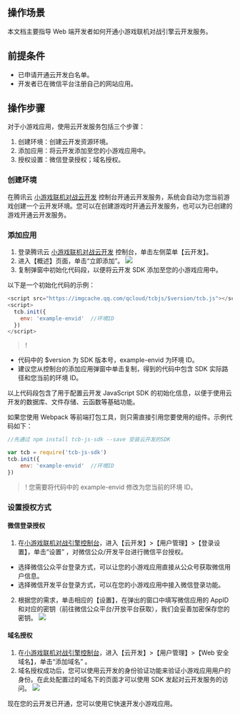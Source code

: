 ## 操作场景
本文档主要指导 Web 端开发者如何开通小游戏联机对战引擎云开发服务。

## 前提条件
- 已申请开通云开发白名单。
- 开发者已在微信平台注册自己的网站应用。


## 操作步骤
对于小游戏应用，使用云开发服务包括三个步骤：
1. 创建环境：创建云开发资源环境。
2. 添加应用：将云开发添加至您的小游戏应用中。
3. 授权设置：微信登录授权；域名授权。

### 创建环境
在腾讯云 [小游戏联机对战云开发](https://console.cloud.tencent.com/mgobe) 控制台开通云开发服务，系统会自动为您当前游戏创建一个云开发环境。您可以在创建游戏时开通云开发服务，也可以为已创建的游戏开通云开发服务。





### 添加应用
1. 登录腾讯云 [小游戏联机对战云开发](https://console.cloud.tencent.com/mgobe) 控制台，单击左侧菜单【云开发】。
2. 进入【概述】页面，单击“立即添加”。
![](https://main.qcloudimg.com/raw/70973d83a1401daf11220f70720ca61a.png)
3. 复制弹窗中初始化代码段，以便将云开发 SDK 添加至您的小游戏应用中。

以下是一个初始化代码的示例：
```javascript
<script src="https://imgcache.qq.com/qcloud/tcbjs/$version/tcb.js"></script> 
<script>
  tcb.init({
    env: 'example-envid'  //环境ID
  })
</script>
```


> ! 
- 代码中的 $version 为 SDK 版本号，example-envid 为环境 ID。
- 建议您从控制台的添加应用弹窗中单击复制，得到的代码中包含 SDK 实际路径和您当前的环境 ID。

以上代码段包含了用于配置云开发 JavaScript SDK 的初始化信息，以便于使用云开发的数据库、文件存储、云函数等基础功能。

如果您使用 Webpack 等前端打包工具，则只需直接引用您要使用的组件。示例代码如下：

```javascript
//先通过 npm install tcb-js-sdk --save 安装云开发的SDK

var tcb = require('tcb-js-sdk')
tcb.init({
    env: 'example-envid'  //环境ID
})

```
> ! 您需要将代码中的 example-envid 修改为您当前的环境 ID。


### 设置授权方式

#### 微信登录授权
1. 在[小游戏联机对战引擎控制台](https://console.cloud.tencent.com/mgobe)，进入【云开发】>【用户管理】>【登录设置】，单击“设置” ，对微信公众/开发平台进行微信平台授权。
 - 选择微信公众平台登录方式，可以让您的小游戏应用直接从公众号获取微信用户信息。
 - 选择微信开发平台登录方式，可以在您的小游戏应用中接入微信登录功能。
2. 根据您的需求，单击相应的【设置】，在弹出的窗口中填写微信应用的 AppID 和对应的密钥（前往微信公众平台/开放平台获取），我们会妥善加密保存您的密钥。
![](https://main.qcloudimg.com/raw/889115e82cf0e6892b4edff3b4d161c6.png)


#### 域名授权

1. 在[小游戏联机对战引擎控制台](https://console.cloud.tencent.com/mgobe)，进入【云开发】>【用户管理】>【Web 安全域名】，单击“添加域名” 。
2. 域名授权成功后，您可以使用云开发的身份验证功能来验证小游戏应用用户的身份。在此处配置过的域名下的页面才可以使用 SDK 发起对云开发服务的访问。
![](https://main.qcloudimg.com/raw/50fafef88f1151547b2f3632ebb3b4c8.png)

现在您的云开发已开通，您可以使用它快速开发小游戏应用。
